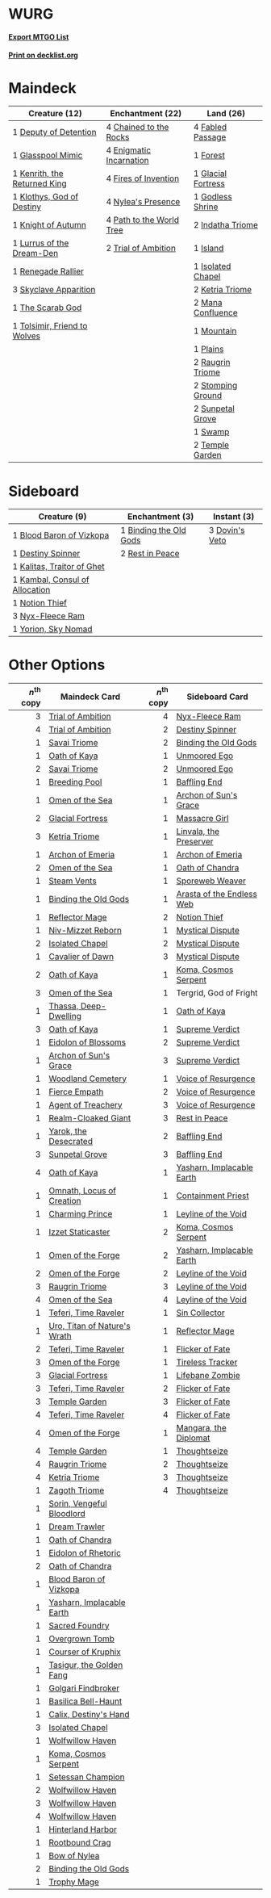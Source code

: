 # WURG

#### [Export MTGO List](../collection/WURG/WURG.txt)
#### [Print on decklist.org](http://decklist.org/?deckmain=4%09Chained%20to%20the%20Rocks%0A1%09Deputy%20of%20Detention%0A4%09Enigmatic%20Incarnation%0A4%09Fabled%20Passage%0A4%09Fires%20of%20Invention%0A1%09Forest%0A1%09Glacial%20Fortress%0A1%09Glasspool%20Mimic%0A1%09Godless%20Shrine%0A2%09Indatha%20Triome%0A1%09Island%0A1%09Isolated%20Chapel%0A1%09Kenrith,%20the%20Returned%20King%0A2%09Ketria%20Triome%0A1%09Klothys,%20God%20of%20Destiny%0A1%09Knight%20of%20Autumn%0A1%09Lurrus%20of%20the%20Dream-Den%0A2%09Mana%20Confluence%0A1%09Mountain%0A4%09Nylea's%20Presence%0A4%09Path%20to%20the%20World%20Tree%0A1%09Plains%0A2%09Raugrin%20Triome%0A1%09Renegade%20Rallier%0A3%09Skyclave%20Apparition%0A2%09Stomping%20Ground%0A2%09Sunpetal%20Grove%0A1%09Swamp%0A2%09Temple%20Garden%0A1%09The%20Scarab%20God%0A1%09Tolsimir,%20Friend%20to%20Wolves%0A2%09Trial%20of%20Ambition&deckside=1%09Binding%20the%20Old%20Gods%0A1%09Blood%20Baron%20of%20Vizkopa%0A1%09Destiny%20Spinner%0A3%09Dovin's%20Veto%0A1%09Kalitas,%20Traitor%20of%20Ghet%0A1%09Kambal,%20Consul%20of%20Allocation%0A1%09Notion%20Thief%0A3%09Nyx-Fleece%20Ram%0A2%09Rest%20in%20Peace%0A1%09Yorion,%20Sky%20Nomad)
# Maindeck

|                                             Creature (12)                                             |                                         Enchantment (22)                                          |                                          Land (26)                                          |
|-------------------------------------------------------------------------------------------------------|---------------------------------------------------------------------------------------------------|---------------------------------------------------------------------------------------------|
|1 [Deputy of Detention](http://gatherer.wizards.com/Pages/Card/Details.aspx?multiverseid=457309)       |4 [Chained to the Rocks](http://gatherer.wizards.com/Pages/Card/Details.aspx?multiverseid=373521)  |4 [Fabled Passage](http://gatherer.wizards.com/Pages/Card/Details.aspx?multiverseid=473206)  |
|1 [Glasspool Mimic](http://gatherer.wizards.com/Pages/Card/Details.aspx?multiverseid=491688)           |4 [Enigmatic Incarnation](http://gatherer.wizards.com/Pages/Card/Details.aspx?multiverseid=476466) |1 [Forest](http://gatherer.wizards.com/Pages/Card/Details.aspx?multiverseid=439860)          |
|1 [Kenrith, the Returned King](http://gatherer.wizards.com/Pages/Card/Details.aspx?multiverseid=476052)|4 [Fires of Invention](http://gatherer.wizards.com/Pages/Card/Details.aspx?multiverseid=473087)    |1 [Glacial Fortress](http://gatherer.wizards.com/Pages/Card/Details.aspx?multiverseid=190562)|
|1 [Klothys, God of Destiny](http://gatherer.wizards.com/Pages/Card/Details.aspx?multiverseid=476471)   |4 [Nylea's Presence](http://gatherer.wizards.com/Pages/Card/Details.aspx?multiverseid=373580)      |1 [Godless Shrine](http://gatherer.wizards.com/Pages/Card/Details.aspx?multiverseid=405099)  |
|1 [Knight of Autumn](http://gatherer.wizards.com/Pages/Card/Details.aspx?multiverseid=452933)          |4 [Path to the World Tree](http://gatherer.wizards.com/Pages/Card/Details.aspx?multiverseid=503802)|2 [Indatha Triome](http://gatherer.wizards.com/Pages/Card/Details.aspx?multiverseid=479768)  |
|1 [Lurrus of the Dream-Den](http://gatherer.wizards.com/Pages/Card/Details.aspx?multiverseid=479746)   |2 [Trial of Ambition](http://gatherer.wizards.com/Pages/Card/Details.aspx?multiverseid=426815)     |1 [Island](http://gatherer.wizards.com/Pages/Card/Details.aspx?multiverseid=439857)          |
|1 [Renegade Rallier](http://gatherer.wizards.com/Pages/Card/Details.aspx?multiverseid=423800)          |                                                                                                   |1 [Isolated Chapel](http://gatherer.wizards.com/Pages/Card/Details.aspx?multiverseid=443129) |
|3 [Skyclave Apparition](http://gatherer.wizards.com/Pages/Card/Details.aspx?multiverseid=495603)       |                                                                                                   |2 [Ketria Triome](http://gatherer.wizards.com/Pages/Card/Details.aspx?multiverseid=479770)   |
|1 [The Scarab God](http://gatherer.wizards.com/Pages/Card/Details.aspx?multiverseid=430834)            |                                                                                                   |2 [Mana Confluence](http://gatherer.wizards.com/Pages/Card/Details.aspx?multiverseid=409573) |
|1 [Tolsimir, Friend to Wolves](http://gatherer.wizards.com/Pages/Card/Details.aspx?multiverseid=461151)|                                                                                                   |1 [Mountain](http://gatherer.wizards.com/Pages/Card/Details.aspx?multiverseid=439859)        |
|                                                                                                       |                                                                                                   |1 [Plains](http://gatherer.wizards.com/Pages/Card/Details.aspx?multiverseid=439856)          |
|                                                                                                       |                                                                                                   |2 [Raugrin Triome](http://gatherer.wizards.com/Pages/Card/Details.aspx?multiverseid=479771)  |
|                                                                                                       |                                                                                                   |2 [Stomping Ground](http://gatherer.wizards.com/Pages/Card/Details.aspx?multiverseid=405110) |
|                                                                                                       |                                                                                                   |2 [Sunpetal Grove](http://gatherer.wizards.com/Pages/Card/Details.aspx?multiverseid=420946)  |
|                                                                                                       |                                                                                                   |1 [Swamp](http://gatherer.wizards.com/Pages/Card/Details.aspx?multiverseid=439858)           |
|                                                                                                       |                                                                                                   |2 [Temple Garden](http://gatherer.wizards.com/Pages/Card/Details.aspx?multiverseid=405112)   |


# Sideboard

|                                              Creature (9)                                               |                                         Enchantment (3)                                         |                                       Instant (3)                                       |
|---------------------------------------------------------------------------------------------------------|-------------------------------------------------------------------------------------------------|-----------------------------------------------------------------------------------------|
|1 [Blood Baron of Vizkopa](http://gatherer.wizards.com/Pages/Card/Details.aspx?multiverseid=433096)      |1 [Binding the Old Gods](http://gatherer.wizards.com/Pages/Card/Details.aspx?multiverseid=503822)|3 [Dovin's Veto](http://gatherer.wizards.com/Pages/Card/Details.aspx?multiverseid=461120)|
|1 [Destiny Spinner](http://gatherer.wizards.com/Pages/Card/Details.aspx?multiverseid=476419)             |2 [Rest in Peace](http://gatherer.wizards.com/Pages/Card/Details.aspx?multiverseid=442021)       |                                                                                         |
|1 [Kalitas, Traitor of Ghet](http://gatherer.wizards.com/Pages/Card/Details.aspx?multiverseid=407596)    |                                                                                                 |                                                                                         |
|1 [Kambal, Consul of Allocation](http://gatherer.wizards.com/Pages/Card/Details.aspx?multiverseid=417756)|                                                                                                 |                                                                                         |
|1 [Notion Thief](http://gatherer.wizards.com/Pages/Card/Details.aspx?multiverseid=442200)                |                                                                                                 |                                                                                         |
|3 [Nyx-Fleece Ram](http://gatherer.wizards.com/Pages/Card/Details.aspx?multiverseid=442015)              |                                                                                                 |                                                                                         |
|1 [Yorion, Sky Nomad](http://gatherer.wizards.com/Pages/Card/Details.aspx?multiverseid=479752)           |                                                                                                 |                                                                                         |


# Other Options

|*n*<sup>th</sup> copy|                                             Maindeck Card                                             |*n*<sup>th</sup> copy|                                           Sideboard Card                                           |
|--------------------:|-------------------------------------------------------------------------------------------------------|--------------------:|----------------------------------------------------------------------------------------------------|
|                    3|[Trial of Ambition](http://gatherer.wizards.com/Pages/Card/Details.aspx?multiverseid=426815)           |                    4|[Nyx-Fleece Ram](http://gatherer.wizards.com/Pages/Card/Details.aspx?multiverseid=442015)           |
|                    4|[Trial of Ambition](http://gatherer.wizards.com/Pages/Card/Details.aspx?multiverseid=426815)           |                    2|[Destiny Spinner](http://gatherer.wizards.com/Pages/Card/Details.aspx?multiverseid=476419)          |
|                    1|[Savai Triome](http://gatherer.wizards.com/Pages/Card/Details.aspx?multiverseid=479773)                |                    2|[Binding the Old Gods](http://gatherer.wizards.com/Pages/Card/Details.aspx?multiverseid=503822)     |
|                    1|[Oath of Kaya](http://gatherer.wizards.com/Pages/Card/Details.aspx?multiverseid=461136)                |                    1|[Unmoored Ego](http://gatherer.wizards.com/Pages/Card/Details.aspx?multiverseid=452962)             |
|                    2|[Savai Triome](http://gatherer.wizards.com/Pages/Card/Details.aspx?multiverseid=479773)                |                    2|[Unmoored Ego](http://gatherer.wizards.com/Pages/Card/Details.aspx?multiverseid=452962)             |
|                    1|[Breeding Pool](http://gatherer.wizards.com/Pages/Card/Details.aspx?multiverseid=97088)                |                    1|[Baffling End](http://gatherer.wizards.com/Pages/Card/Details.aspx?multiverseid=439658)             |
|                    1|[Omen of the Sea](http://gatherer.wizards.com/Pages/Card/Details.aspx?multiverseid=476309)             |                    1|[Archon of Sun's Grace](http://gatherer.wizards.com/Pages/Card/Details.aspx?multiverseid=476254)    |
|                    2|[Glacial Fortress](http://gatherer.wizards.com/Pages/Card/Details.aspx?multiverseid=190562)            |                    1|[Massacre Girl](http://gatherer.wizards.com/Pages/Card/Details.aspx?multiverseid=461026)            |
|                    3|[Ketria Triome](http://gatherer.wizards.com/Pages/Card/Details.aspx?multiverseid=479770)               |                    1|[Linvala, the Preserver](http://gatherer.wizards.com/Pages/Card/Details.aspx?multiverseid=407535)   |
|                    1|[Archon of Emeria](http://gatherer.wizards.com/Pages/Card/Details.aspx?multiverseid=495594)            |                    1|[Archon of Emeria](http://gatherer.wizards.com/Pages/Card/Details.aspx?multiverseid=495594)         |
|                    2|[Omen of the Sea](http://gatherer.wizards.com/Pages/Card/Details.aspx?multiverseid=476309)             |                    1|[Oath of Chandra](http://gatherer.wizards.com/Pages/Card/Details.aspx?multiverseid=407623)          |
|                    1|[Steam Vents](http://gatherer.wizards.com/Pages/Card/Details.aspx?multiverseid=405109)                 |                    1|[Sporeweb Weaver](http://gatherer.wizards.com/Pages/Card/Details.aspx?multiverseid=485531)          |
|                    1|[Binding the Old Gods](http://gatherer.wizards.com/Pages/Card/Details.aspx?multiverseid=503822)        |                    1|[Arasta of the Endless Web](http://gatherer.wizards.com/Pages/Card/Details.aspx?multiverseid=476416)|
|                    1|[Reflector Mage](http://gatherer.wizards.com/Pages/Card/Details.aspx?multiverseid=407667)              |                    2|[Notion Thief](http://gatherer.wizards.com/Pages/Card/Details.aspx?multiverseid=442200)             |
|                    1|[Niv-Mizzet Reborn](http://gatherer.wizards.com/Pages/Card/Details.aspx?multiverseid=461135)           |                    1|[Mystical Dispute](http://gatherer.wizards.com/Pages/Card/Details.aspx?multiverseid=473020)         |
|                    2|[Isolated Chapel](http://gatherer.wizards.com/Pages/Card/Details.aspx?multiverseid=443129)             |                    2|[Mystical Dispute](http://gatherer.wizards.com/Pages/Card/Details.aspx?multiverseid=473020)         |
|                    1|[Cavalier of Dawn](http://gatherer.wizards.com/Pages/Card/Details.aspx?multiverseid=466764)            |                    3|[Mystical Dispute](http://gatherer.wizards.com/Pages/Card/Details.aspx?multiverseid=473020)         |
|                    2|[Oath of Kaya](http://gatherer.wizards.com/Pages/Card/Details.aspx?multiverseid=461136)                |                    1|[Koma, Cosmos Serpent](http://gatherer.wizards.com/Pages/Card/Details.aspx?multiverseid=503837)     |
|                    3|[Omen of the Sea](http://gatherer.wizards.com/Pages/Card/Details.aspx?multiverseid=476309)             |                    1|Tergrid, God of Fright                                                                              |
|                    1|[Thassa, Deep-Dwelling](http://gatherer.wizards.com/Pages/Card/Details.aspx?multiverseid=476322)       |                    1|[Oath of Kaya](http://gatherer.wizards.com/Pages/Card/Details.aspx?multiverseid=461136)             |
|                    3|[Oath of Kaya](http://gatherer.wizards.com/Pages/Card/Details.aspx?multiverseid=461136)                |                    1|[Supreme Verdict](http://gatherer.wizards.com/Pages/Card/Details.aspx?multiverseid=438776)          |
|                    1|[Eidolon of Blossoms](http://gatherer.wizards.com/Pages/Card/Details.aspx?multiverseid=451095)         |                    2|[Supreme Verdict](http://gatherer.wizards.com/Pages/Card/Details.aspx?multiverseid=438776)          |
|                    1|[Archon of Sun's Grace](http://gatherer.wizards.com/Pages/Card/Details.aspx?multiverseid=476254)       |                    3|[Supreme Verdict](http://gatherer.wizards.com/Pages/Card/Details.aspx?multiverseid=438776)          |
|                    1|[Woodland Cemetery](http://gatherer.wizards.com/Pages/Card/Details.aspx?multiverseid=443136)           |                    1|[Voice of Resurgence](http://gatherer.wizards.com/Pages/Card/Details.aspx?multiverseid=368951)      |
|                    1|[Fierce Empath](http://gatherer.wizards.com/Pages/Card/Details.aspx?multiverseid=442160)               |                    2|[Voice of Resurgence](http://gatherer.wizards.com/Pages/Card/Details.aspx?multiverseid=368951)      |
|                    1|[Agent of Treachery](http://gatherer.wizards.com/Pages/Card/Details.aspx?multiverseid=466797)          |                    3|[Voice of Resurgence](http://gatherer.wizards.com/Pages/Card/Details.aspx?multiverseid=368951)      |
|                    1|[Realm-Cloaked Giant](http://gatherer.wizards.com/Pages/Card/Details.aspx?multiverseid=472988)         |                    3|[Rest in Peace](http://gatherer.wizards.com/Pages/Card/Details.aspx?multiverseid=442021)            |
|                    1|[Yarok, the Desecrated](http://gatherer.wizards.com/Pages/Card/Details.aspx?multiverseid=466974)       |                    2|[Baffling End](http://gatherer.wizards.com/Pages/Card/Details.aspx?multiverseid=439658)             |
|                    3|[Sunpetal Grove](http://gatherer.wizards.com/Pages/Card/Details.aspx?multiverseid=420946)              |                    3|[Baffling End](http://gatherer.wizards.com/Pages/Card/Details.aspx?multiverseid=439658)             |
|                    4|[Oath of Kaya](http://gatherer.wizards.com/Pages/Card/Details.aspx?multiverseid=461136)                |                    1|[Yasharn, Implacable Earth](http://gatherer.wizards.com/Pages/Card/Details.aspx?multiverseid=491891)|
|                    1|[Omnath, Locus of Creation](http://gatherer.wizards.com/Pages/Card/Details.aspx?multiverseid=491883)   |                    1|[Containment Priest](http://gatherer.wizards.com/Pages/Card/Details.aspx?multiverseid=389470)       |
|                    1|[Charming Prince](http://gatherer.wizards.com/Pages/Card/Details.aspx?multiverseid=472970)             |                    1|[Leyline of the Void](http://gatherer.wizards.com/Pages/Card/Details.aspx?multiverseid=107682)      |
|                    1|[Izzet Staticaster](http://gatherer.wizards.com/Pages/Card/Details.aspx?multiverseid=253638)           |                    2|[Koma, Cosmos Serpent](http://gatherer.wizards.com/Pages/Card/Details.aspx?multiverseid=503837)     |
|                    1|[Omen of the Forge](http://gatherer.wizards.com/Pages/Card/Details.aspx?multiverseid=476396)           |                    2|[Yasharn, Implacable Earth](http://gatherer.wizards.com/Pages/Card/Details.aspx?multiverseid=491891)|
|                    2|[Omen of the Forge](http://gatherer.wizards.com/Pages/Card/Details.aspx?multiverseid=476396)           |                    2|[Leyline of the Void](http://gatherer.wizards.com/Pages/Card/Details.aspx?multiverseid=107682)      |
|                    3|[Raugrin Triome](http://gatherer.wizards.com/Pages/Card/Details.aspx?multiverseid=479771)              |                    3|[Leyline of the Void](http://gatherer.wizards.com/Pages/Card/Details.aspx?multiverseid=107682)      |
|                    4|[Omen of the Sea](http://gatherer.wizards.com/Pages/Card/Details.aspx?multiverseid=476309)             |                    4|[Leyline of the Void](http://gatherer.wizards.com/Pages/Card/Details.aspx?multiverseid=107682)      |
|                    1|[Teferi, Time Raveler](http://gatherer.wizards.com/Pages/Card/Details.aspx?multiverseid=461148)        |                    1|[Sin Collector](http://gatherer.wizards.com/Pages/Card/Details.aspx?multiverseid=368968)            |
|                    1|[Uro, Titan of Nature's Wrath](http://gatherer.wizards.com/Pages/Card/Details.aspx?multiverseid=476480)|                    1|[Reflector Mage](http://gatherer.wizards.com/Pages/Card/Details.aspx?multiverseid=407667)           |
|                    2|[Teferi, Time Raveler](http://gatherer.wizards.com/Pages/Card/Details.aspx?multiverseid=461148)        |                    1|[Flicker of Fate](http://gatherer.wizards.com/Pages/Card/Details.aspx?multiverseid=476267)          |
|                    3|[Omen of the Forge](http://gatherer.wizards.com/Pages/Card/Details.aspx?multiverseid=476396)           |                    1|[Tireless Tracker](http://gatherer.wizards.com/Pages/Card/Details.aspx?multiverseid=409997)         |
|                    3|[Glacial Fortress](http://gatherer.wizards.com/Pages/Card/Details.aspx?multiverseid=190562)            |                    1|[Lifebane Zombie](http://gatherer.wizards.com/Pages/Card/Details.aspx?multiverseid=370723)          |
|                    3|[Teferi, Time Raveler](http://gatherer.wizards.com/Pages/Card/Details.aspx?multiverseid=461148)        |                    2|[Flicker of Fate](http://gatherer.wizards.com/Pages/Card/Details.aspx?multiverseid=476267)          |
|                    3|[Temple Garden](http://gatherer.wizards.com/Pages/Card/Details.aspx?multiverseid=405112)               |                    3|[Flicker of Fate](http://gatherer.wizards.com/Pages/Card/Details.aspx?multiverseid=476267)          |
|                    4|[Teferi, Time Raveler](http://gatherer.wizards.com/Pages/Card/Details.aspx?multiverseid=461148)        |                    4|[Flicker of Fate](http://gatherer.wizards.com/Pages/Card/Details.aspx?multiverseid=476267)          |
|                    4|[Omen of the Forge](http://gatherer.wizards.com/Pages/Card/Details.aspx?multiverseid=476396)           |                    1|[Mangara, the Diplomat](http://gatherer.wizards.com/Pages/Card/Details.aspx?multiverseid=485350)    |
|                    4|[Temple Garden](http://gatherer.wizards.com/Pages/Card/Details.aspx?multiverseid=405112)               |                    1|[Thoughtseize](http://gatherer.wizards.com/Pages/Card/Details.aspx?multiverseid=438676)             |
|                    4|[Raugrin Triome](http://gatherer.wizards.com/Pages/Card/Details.aspx?multiverseid=479771)              |                    2|[Thoughtseize](http://gatherer.wizards.com/Pages/Card/Details.aspx?multiverseid=438676)             |
|                    4|[Ketria Triome](http://gatherer.wizards.com/Pages/Card/Details.aspx?multiverseid=479770)               |                    3|[Thoughtseize](http://gatherer.wizards.com/Pages/Card/Details.aspx?multiverseid=438676)             |
|                    1|[Zagoth Triome](http://gatherer.wizards.com/Pages/Card/Details.aspx?multiverseid=479779)               |                    4|[Thoughtseize](http://gatherer.wizards.com/Pages/Card/Details.aspx?multiverseid=438676)             |
|                    1|[Sorin, Vengeful Bloodlord](http://gatherer.wizards.com/Pages/Card/Details.aspx?multiverseid=461144)   |                     |                                                                                                    |
|                    1|[Dream Trawler](http://gatherer.wizards.com/Pages/Card/Details.aspx?multiverseid=476465)               |                     |                                                                                                    |
|                    1|[Oath of Chandra](http://gatherer.wizards.com/Pages/Card/Details.aspx?multiverseid=407623)             |                     |                                                                                                    |
|                    1|[Eidolon of Rhetoric](http://gatherer.wizards.com/Pages/Card/Details.aspx?multiverseid=380409)         |                     |                                                                                                    |
|                    2|[Oath of Chandra](http://gatherer.wizards.com/Pages/Card/Details.aspx?multiverseid=407623)             |                     |                                                                                                    |
|                    1|[Blood Baron of Vizkopa](http://gatherer.wizards.com/Pages/Card/Details.aspx?multiverseid=433096)      |                     |                                                                                                    |
|                    1|[Yasharn, Implacable Earth](http://gatherer.wizards.com/Pages/Card/Details.aspx?multiverseid=491891)   |                     |                                                                                                    |
|                    1|[Sacred Foundry](http://gatherer.wizards.com/Pages/Card/Details.aspx?multiverseid=405106)              |                     |                                                                                                    |
|                    1|[Overgrown Tomb](http://gatherer.wizards.com/Pages/Card/Details.aspx?multiverseid=405103)              |                     |                                                                                                    |
|                    1|[Courser of Kruphix](http://gatherer.wizards.com/Pages/Card/Details.aspx?multiverseid=442153)          |                     |                                                                                                    |
|                    1|[Tasigur, the Golden Fang](http://gatherer.wizards.com/Pages/Card/Details.aspx?multiverseid=391937)    |                     |                                                                                                    |
|                    1|[Golgari Findbroker](http://gatherer.wizards.com/Pages/Card/Details.aspx?multiverseid=452925)          |                     |                                                                                                    |
|                    1|[Basilica Bell-Haunt](http://gatherer.wizards.com/Pages/Card/Details.aspx?multiverseid=457300)         |                     |                                                                                                    |
|                    1|[Calix, Destiny's Hand](http://gatherer.wizards.com/Pages/Card/Details.aspx?multiverseid=476462)       |                     |                                                                                                    |
|                    3|[Isolated Chapel](http://gatherer.wizards.com/Pages/Card/Details.aspx?multiverseid=443129)             |                     |                                                                                                    |
|                    1|[Wolfwillow Haven](http://gatherer.wizards.com/Pages/Card/Details.aspx?multiverseid=476456)            |                     |                                                                                                    |
|                    1|[Koma, Cosmos Serpent](http://gatherer.wizards.com/Pages/Card/Details.aspx?multiverseid=503837)        |                     |                                                                                                    |
|                    1|[Setessan Champion](http://gatherer.wizards.com/Pages/Card/Details.aspx?multiverseid=476449)           |                     |                                                                                                    |
|                    2|[Wolfwillow Haven](http://gatherer.wizards.com/Pages/Card/Details.aspx?multiverseid=476456)            |                     |                                                                                                    |
|                    3|[Wolfwillow Haven](http://gatherer.wizards.com/Pages/Card/Details.aspx?multiverseid=476456)            |                     |                                                                                                    |
|                    4|[Wolfwillow Haven](http://gatherer.wizards.com/Pages/Card/Details.aspx?multiverseid=476456)            |                     |                                                                                                    |
|                    1|[Hinterland Harbor](http://gatherer.wizards.com/Pages/Card/Details.aspx?multiverseid=443128)           |                     |                                                                                                    |
|                    1|[Rootbound Crag](http://gatherer.wizards.com/Pages/Card/Details.aspx?multiverseid=420934)              |                     |                                                                                                    |
|                    1|[Bow of Nylea](http://gatherer.wizards.com/Pages/Card/Details.aspx?multiverseid=373603)                |                     |                                                                                                    |
|                    2|[Binding the Old Gods](http://gatherer.wizards.com/Pages/Card/Details.aspx?multiverseid=503822)        |                     |                                                                                                    |
|                    1|[Trophy Mage](http://gatherer.wizards.com/Pages/Card/Details.aspx?multiverseid=423715)                 |                     |                                                                                                    |


